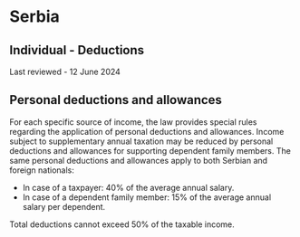 # Serbia
## Individual - Deductions
Last reviewed - 12 June 2024
## Personal deductions and allowances
For each specific source of income, the law provides special rules regarding the application of personal deductions and allowances.
Income subject to supplementary annual taxation may be reduced by personal deductions and allowances for supporting dependent family members. The same personal deductions and allowances apply to both Serbian and foreign nationals:
  * In case of a taxpayer: 40% of the average annual salary.
  * In case of a dependent family member: 15% of the average annual salary per dependent.


Total deductions cannot exceed 50% of the taxable income.
